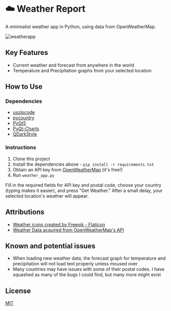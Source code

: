 # ☁️ Weather Report

A minimalist weather app in Python, using data from OpenWeatherMap.

![weatherapp](https://user-images.githubusercontent.com/89596994/180513685-4664abb3-7069-45cf-8f83-7260a6d27ede.gif)

## Key Features

- Current weather and forecast from anywhere in the world
- Temperature and Precipitation graphs from your selected location

## How to Use

### Dependencies

- [uszipcode](https://github.com/MacHu-GWU/uszipcode-project)
- [pycountry](https://github.com/flyingcircusio/pycountry)
- [PyQt5](https://www.riverbankcomputing.com/software/pyqt/)
- [PyQt-Charts](https://www.riverbankcomputing.com/software/pyqtchart/)
- [QDarkStyle](https://github.com/ColinDuquesnoy/QDarkStyleSheet)

### Instructions

1. Clone this project
2. Install the dependencies above - `pip install -r requirements.txt`
3. Obtain an API key from [OpenWeatherMap](https://openweathermap.org/price) (it's free!)
4. Run `weather_app.py`

Fill in the required fields for API key and postal code, choose your country (typing makes it easier), and press "Get Weather." After a small delay, your selected location's weather will appear.

## Attributions

- <a href="https://www.flaticon.com/free-icons/weather" title="weather icons">Weather icons created by Freepik - Flaticon</a>
- [Weather Data acquired from OpenWeatherMap's API](https://openweathermap.org/)

## Known and potential issues

- When loading new weather data, the forecast graph for temperature and precipitation will not load text properly unless moused over
- Many countries may have issues with some of their postal codes. I have squashed as many of the bugs I could find, but many more might exist

## License
[MIT](https://choosealicense.com/licenses/mit/)
